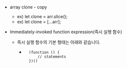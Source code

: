 - array clone - copy
    - ex) let clone = arr.slice();
    - ex) let clone = [...arr];

- Immediately-invoked function expression(즉시 실행 함수)
    - 즉시 실행 함수의 기본 형태는 아래와 같습니다.
        - ```
            (function () {
                // statements
            })()

            ```
